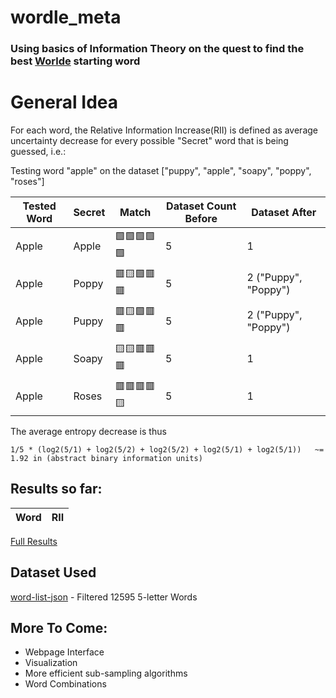# wordle_meta

### Using basics of Information Theory on the quest to find the best [Worlde](https://www.powerlanguage.co.uk/wordle/) starting word

# General Idea

For each word, the Relative Information Increase(RII) is defined as average uncertainty decrease for every possible "Secret" word that is being guessed, i.e.:

Testing word "apple" on the dataset ["puppy", "apple", "soapy", "poppy", "roses"] 

| Tested Word | Secret | Match | Dataset Count Before | Dataset After
|---   |---	   | ---  	| ---	| ---	|
Apple  | Apple | 🟩🟩🟩🟩🟩 | 5 | 1 
Apple  | Poppy | 🟥🟨🟩🟥🟥 | 5 | 2 ("Puppy", "Poppy")
Apple  | Puppy | 🟥🟨🟩🟥🟥 | 5 | 2 ("Puppy", "Poppy")
Apple  | Soapy | 🟨🟨🟥🟥🟥 | 5 | 1
Apple  | Roses | 🟥🟥🟥🟥🟨 | 5 | 1

The average entropy decrease is thus 

`1/5 * (log2(5/1) + log2(5/2) + log2(5/2) + log2(5/1) + log2(5/1))   ~= 1.92 in (abstract binary information units) `



## Results so far:

| Word | RII |
|---   |---	|


[Full Results](https://github.com/DenysKlochkov/wordle_meta/blob/main/results/entropies-sorted.txt)

## Dataset Used

[word-list-json](https://www.npmjs.com/package/word-list-json) - Filtered 12595 5-letter Words

## More To Come:
 - Webpage Interface
 - Visualization
 - More efficient sub-sampling algorithms 
 - Word Combinations
